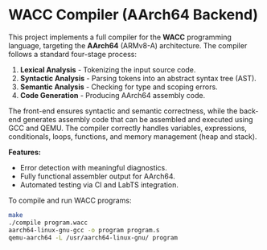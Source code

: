 # WACC Compiler (AArch64 Backend)  

This project implements a full compiler for the **WACC** programming language, targeting the **AArch64** (ARMv8-A) architecture. The compiler follows a standard four-stage process:  

1. **Lexical Analysis** - Tokenizing the input source code.  
2. **Syntactic Analysis** - Parsing tokens into an abstract syntax tree (AST).  
3. **Semantic Analysis** - Checking for type and scoping errors.  
4. **Code Generation** - Producing AArch64 assembly code.  

The front-end ensures syntactic and semantic correctness, while the back-end generates assembly code that can be assembled and executed using GCC and QEMU. The compiler correctly handles variables, expressions, conditionals, loops, functions, and memory management (heap and stack).  

**Features:**  
- Error detection with meaningful diagnostics.  
- Fully functional assembler output for AArch64.  
- Automated testing via CI and LabTS integration.  

To compile and run WACC programs:  
```sh
make  
./compile program.wacc  
aarch64-linux-gnu-gcc -o program program.s  
qemu-aarch64 -L /usr/aarch64-linux-gnu/ program  
```  
